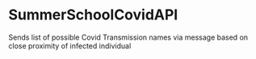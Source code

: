 # SummerSchoolCovidAPI
Sends list of possible Covid Transmission names via message based on close proximity of infected individual
